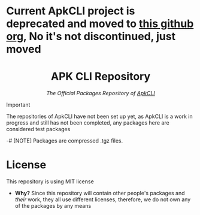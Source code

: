 # Current ApkCLI project is deprecated and moved to [this github org](https://github.com/AndroidPKG), No it's not discontinued, just moved 

<h1 align=center>
 APK CLI Repository
</h1>
<div align="center">
<em> The Official Packages Repository of <a href="https://github.com/Bikoil/ApkCLI"> ApkCLI </a> </em>
</div>

> [!IMPORTANT]
> The repositories of ApkCLI have not been set up yet, as ApkCLI is a work in progress and still has not been completed, any packages here are considered test packages

-# [NOTE] Packages are compressed .tgz files.

# License
This repository is using MIT license
- **Why?**
Since this repository will contain other people's packages and *their* work, they all use different licenses, therefore, we do not own any of the packages by any means
